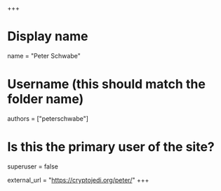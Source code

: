 +++
# Display name
name = "Peter Schwabe"

# Username (this should match the folder name)
authors = ["peterschwabe"]

# Is this the primary user of the site?
superuser = false

external_url = "https://cryptojedi.org/peter/"
+++
